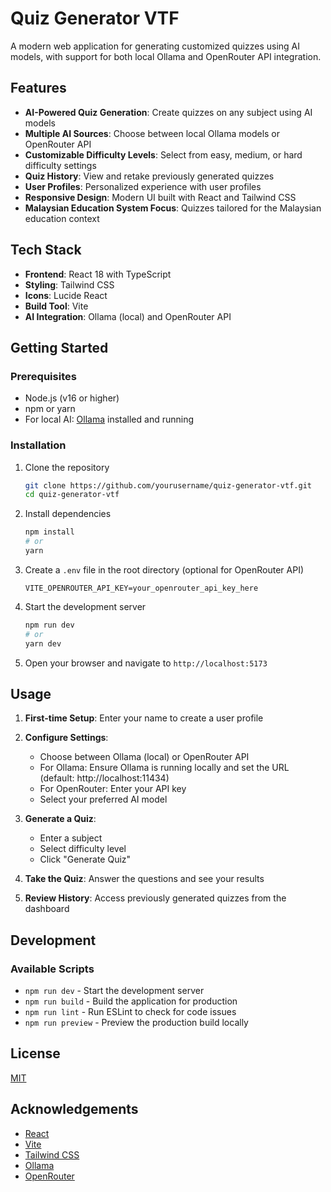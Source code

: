 # Quiz Generator VTF

A modern web application for generating customized quizzes using AI models, with support for both local Ollama and OpenRouter API integration.

## Features

- **AI-Powered Quiz Generation**: Create quizzes on any subject using AI models
- **Multiple AI Sources**: Choose between local Ollama models or OpenRouter API
- **Customizable Difficulty Levels**: Select from easy, medium, or hard difficulty settings
- **Quiz History**: View and retake previously generated quizzes
- **User Profiles**: Personalized experience with user profiles
- **Responsive Design**: Modern UI built with React and Tailwind CSS
- **Malaysian Education System Focus**: Quizzes tailored for the Malaysian education context

## Tech Stack

- **Frontend**: React 18 with TypeScript
- **Styling**: Tailwind CSS
- **Icons**: Lucide React
- **Build Tool**: Vite
- **AI Integration**: Ollama (local) and OpenRouter API

## Getting Started

### Prerequisites

- Node.js (v16 or higher)
- npm or yarn
- For local AI: [Ollama](https://ollama.ai/) installed and running

### Installation

1. Clone the repository
   ```bash
   git clone https://github.com/yourusername/quiz-generator-vtf.git
   cd quiz-generator-vtf
   ```

2. Install dependencies
   ```bash
   npm install
   # or
   yarn
   ```

3. Create a `.env` file in the root directory (optional for OpenRouter API)
   ```
   VITE_OPENROUTER_API_KEY=your_openrouter_api_key_here
   ```

4. Start the development server
   ```bash
   npm run dev
   # or
   yarn dev
   ```

5. Open your browser and navigate to `http://localhost:5173`

## Usage

1. **First-time Setup**: Enter your name to create a user profile
2. **Configure Settings**: 
   - Choose between Ollama (local) or OpenRouter API
   - For Ollama: Ensure Ollama is running locally and set the URL (default: http://localhost:11434)
   - For OpenRouter: Enter your API key
   - Select your preferred AI model

3. **Generate a Quiz**:
   - Enter a subject
   - Select difficulty level
   - Click "Generate Quiz"

4. **Take the Quiz**: Answer the questions and see your results

5. **Review History**: Access previously generated quizzes from the dashboard

## Development

### Available Scripts

- `npm run dev` - Start the development server
- `npm run build` - Build the application for production
- `npm run lint` - Run ESLint to check for code issues
- `npm run preview` - Preview the production build locally

## License

[MIT](LICENSE)

## Acknowledgements

- [React](https://reactjs.org/)
- [Vite](https://vitejs.dev/)
- [Tailwind CSS](https://tailwindcss.com/)
- [Ollama](https://ollama.ai/)
- [OpenRouter](https://openrouter.ai/)
